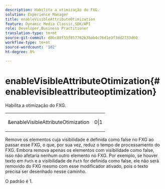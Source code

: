 ```yaml
---
description: Habilita a otimização do FXG.
solution: Experience Manager
title: enableVisibleAttributeOtimization
feature: Dynamic Media Classic,SDK/API
role: Developer,Business Practitioner
translation-type: tm+mt
source-git-commit: d0bc88f55f857762b3bab4c76d1e3f3dd2733d60
workflow-type: tm+mt
source-wordcount: '102'
ht-degree: 0%

---
```



# enableVisibleAttributeOtimization{#enablevisibleattributeoptimization}

Habilita a otimização do FXG.

<table id="simpletable_FDE0D8786BC747AF87A336452500E695"> 
 <tr class="strow"> 
  <td class="stentry"> <p><span class="codeph"> &amp;enableVisibleAttributeOtimization</span> </p> </td> 
  <td class="stentry"> <p>0|1 </p></td> 
 </tr> 
</table>

Remove os elementos cuja visibilidade é definida como false no FXG ao passar esse FXG, o que, por sua vez, reduz o tempo de processamento do FXG. Embora remova apenas os elementos com visibilidade como false, isso não afetaria nenhum outro elemento no FXG. Por exemplo, se houver texto em `Path` e a visibilidade de `Path` for definida como false, ele não será removido do FXG mesmo com esse modificador ativado, pois o texto precisa ser desenhado nesse caminho.

O padrão é 1.
